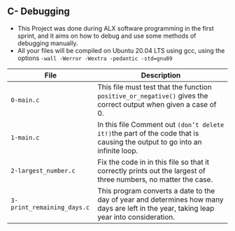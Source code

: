 ## C- Debugging

* This Project was done during ALX software programming in the first sprint, and it aims on how
to debug and use some methods of debugging manually.
* All your files will be compiled on Ubuntu 20.04 LTS using gcc, using the options `-wall -Werror -Wextra -pedantic -std=gnu89`

|File                                   |    Description                                                                                                                          |
|---------------------------------------|-----------------------------------------------------------------------------------------------------------------------------------------|
|  `0-main.c`                           | This file must test that the function `positive_or_negative()` gives the correct output when given a case of 0.                         |
| `1-main.c`                            | In this file Comment out `(don’t delete it!)`the part of the code that is causing the output to go into an infinite loop.               |
|  `2-largest_number.c`                 | Fix the code in in this file so that it correctly prints out the largest of three numbers, no matter the case.                          |
|`3-print_remaining_days.c`             | This program converts a date to the day of year and determines how many days are left in the year, taking leap year into consideration. |
